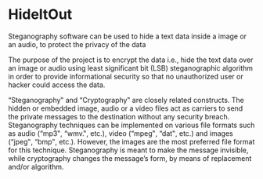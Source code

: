 # HideItOut
Steganography software can be used to hide a text data inside a image or an audio, to protect the privacy of the data

The purpose of the project is to encrypt the data i.e., hide the text data over an image or audio using least significant bit (LSB) steganographic algorithm in order
to provide informational security so that no unauthorized user or hacker could access the data.

“Steganography‟ and “Cryptography‟ are closely related constructs. The hidden or embedded image, audio or a video files act as carriers to send the private messages
to the destination without any security breach. Steganography techniques can be implemented on various file formats such as audio (“mp3‟, “wmv.‟, etc.), video
(“mpeg‟, “dat‟, etc.) and images (“jpeg‟, “bmp‟, etc.). However, the images are the most preferred file format for this technique. Steganography is meant to make
the message invisible, while cryptography changes the message’s form, by means of replacement and/or algorithm.
